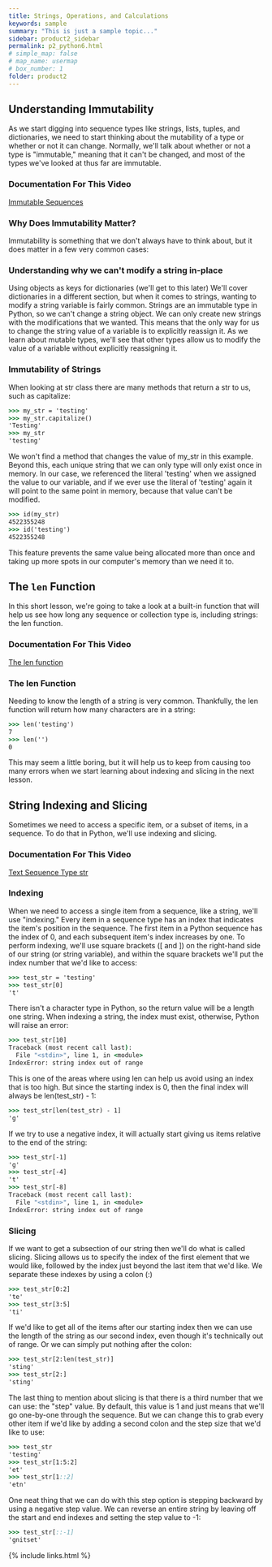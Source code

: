 ```yaml
---
title: Strings, Operations, and Calculations
keywords: sample
summary: "This is just a sample topic..."
sidebar: product2_sidebar
permalink: p2_python6.html
# simple_map: false
# map_name: usermap
# box_number: 1
folder: product2
---
```


## Understanding Immutability

As we start digging into sequence types like strings, lists, tuples, and dictionaries, we need to start thinking about the mutability of a type or whether or not it can change. Normally, we'll talk about whether or not a type is "immutable," meaning that it can't be changed, and most of the types we've looked at thus far are immutable.

### Documentation For This Video

[Immutable Sequences](https://docs.python.org/3/library/stdtypes.html#immutable-sequence-types)

### Why Does Immutability Matter?

Immutability is something that we don't always have to think about, but it does matter in a few very common cases:

### Understanding why we can't modify a string in-place

Using objects as keys for dictionaries (we'll get to this later)
We'll cover dictionaries in a different section, but when it comes to strings, wanting to modify a string variable is fairly common. Strings are an immutable type in Python, so we can't change a string object. We can only create new strings with the modifications that we wanted. This means that the only way for us to change the string value of a variable is to explicitly reassign it. As we learn about mutable types, we'll see that other types allow us to modify the value of a variable without explicitly reassigning it.

### Immutability of Strings

When looking at str class there are many methods that return a str to us, such as capitalize:

```cmd
>>> my_str = 'testing'
>>> my_str.capitalize()
'Testing'
>>> my_str
'testing'
```
We won't find a method that changes the value of my_str in this example. Beyond this, each unique string that we can only type will only exist once in memory. In our case, we referenced the literal 'testing' when we assigned the value to our variable, and if we ever use the literal of 'testing' again it will point to the same point in memory, because that value can't be modified.

```cmd
>>> id(my_str)
4522355248
>>> id('testing')
4522355248
```
This feature prevents the same value being allocated more than once and taking up more spots in our computer's memory than we need it to.

## The `len` Function

In this short lesson, we're going to take a look at a built-in function that will help us see how long any sequence or collection type is, including strings: the len function.

### Documentation For This Video

[The len function](https://docs.python.org/3/library/functions.html#len)

### The len Function
Needing to know the length of a string is very common. Thankfully, the len function will return how many characters are in a string:

```cmd
>>> len('testing')
7
>>> len('')
0
```

This may seem a little boring, but it will help us to keep from causing too many errors when we start learning about indexing and slicing in the next lesson.

## String Indexing and Slicing

Sometimes we need to access a specific item, or a subset of items, in a sequence. To do that in Python, we'll use indexing and slicing.

### Documentation For This Video

[Text Sequence Type str](https://docs.python.org/3/library/stdtypes.html#text-sequence-type-str)

### Indexing

When we need to access a single item from a sequence, like a string, we'll use "indexing." Every item in a sequence type has an index that indicates the item's position in the sequence. The first item in a Python sequence has the index of 0, and each subsequent item's index increases by one. To perform indexing, we'll use square brackets ([ and ]) on the right-hand side of our string (or string variable), and within the square brackets we'll put the index number that we'd like to access:

```cmd 
>>> test_str = 'testing'
>>> test_str[0]
't'
```
There isn't a character type in Python, so the return value will be a length one string. When indexing a string, the index must exist, otherwise, Python will raise an error:

```cmd
>>> test_str[10]
Traceback (most recent call last):
  File "<stdin>", line 1, in <module>
IndexError: string index out of range
```

This is one of the areas where using len can help us avoid using an index that is too high. But since the starting index is 0, then the final index will always be len(test_str) - 1:

```cmd
>>> test_str[len(test_str) - 1]
'g'
```

If we try to use a negative index, it will actually start giving us items relative to the end of the string:

```cmd
>>> test_str[-1]
'g'
>>> test_str[-4]
't'
>>> test_str[-8]
Traceback (most recent call last):
  File "<stdin>", line 1, in <module>
IndexError: string index out of range
```

### Slicing

If we want to get a subsection of our string then we'll do what is called slicing. Slicing allows us to specify the index of the first element that we would like, followed by the index just beyond the last item that we'd like. We separate these indexes by using a colon (:)

```cmd
>>> test_str[0:2]
'te'
>>> test_str[3:5]
'ti'
```

If we'd like to get all of the items after our starting index then we can use the length of the string as our second index, even though it's technically out of range. Or we can simply put nothing after the colon:

```cmd
>>> test_str[2:len(test_str)]
'sting'
>>> test_str[2:]
'sting'
```

The last thing to mention about slicing is that there is a third number that we can use: the "step" value. By default, this value is 1 and just means that we'll go one-by-one through the sequence. But we can change this to grab every other item if we'd like by adding a second colon and the step size that we'd like to use:

```cmd
>>> test_str
'testing'
>>> test_str[1:5:2]
'et'
>>> test_str[1::2]
'etn'
```

One neat thing that we can do with this step option is stepping backward by using a negative step value. We can reverse an entire string by leaving off the start and end indexes and setting the step value to -1:

```cmd
>>> test_str[::-1]
'gnitset'
```


{% include links.html %}
